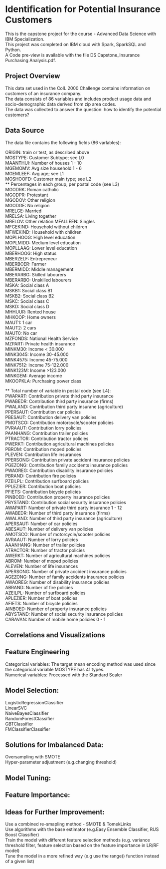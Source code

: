 # Identification for Potential Insurance Customers
This is the capstone project for the course - Advanced Data Science with IBM Specialization.<br>
This project was completed on IBM cloud with Spark, SparkSQL and Python.<br>
A Code pre-view is available with the file DS Capstone_Insurance Purchasing Analysis.pdf.<br>

## Project Overview
This data set used in the CoIL 2000 Challenge contains information on customers of an insurance company. <br>
The data consists of 86 variables and includes product usage data and socio-demographic data derived from zip area codes. <br>
The data was collected to answer the question: how to identify the potential customers?<br>

## Data Source
The data file contains the following fields (86 varlables):<br>

ORIGIN: train or test, as described above<br>
MOSTYPE: Customer Subtype; see L0<br>
MAANTHUI: Number of houses 1 - 10<br>
MGEMOMV: Avg size household 1 - 6<br>
MGEMLEEF: Avg age; see L1<br>
MOSHOOFD: Customer main type; see L2<br>
** Percentages in each group, per postal code (see L3)<br>
MGODRK: Roman catholic<br>
MGODPR: Protestant <br>
MGODOV: Other religion<br>
MGODGE: No religion<br>
MRELGE: Married<br>
MRELSA: Living together<br>
MRELOV: Other relation
MFALLEEN: Singles<br>
MFGEKIND: Household without children<br>
MFWEKIND: Household with children<br>
MOPLHOOG: High level education<br>
MOPLMIDD: Medium level education<br>
MOPLLAAG: Lower level education<br>
MBERHOOG: High status<br>
MBERZELF: Entrepreneur<br>
MBERBOER: Farmer<br>
MBERMIDD: Middle management<br>
MBERARBG: Skilled labourers<br>
MBERARBO: Unskilled labourers<br>
MSKA: Social class A<br>
MSKB1: Social class B1<br>
MSKB2: Social class B2<br>
MSKC: Social class C<br>
MSKD: Social class D<br>
MHHUUR: Rented house<br>
MHKOOP: Home owners<br>
MAUT1: 1 car<br>
MAUT2: 2 cars<br>
MAUT0: No car<br>
MZFONDS: National Health Service<br>
MZPART: Private health insurance<br>
MINKM30: Income < 30.000<br>
MINK3045: Income 30-45.000<br>
MINK4575: Income 45-75.000<br>
MINK7512: Income 75-122.000<br>
MINK123M: Income >123.000<br>
MINKGEM: Average income<br>
MKOOPKLA: Purchasing power class<br>

** Total number of variable in postal code (see L4):<br>
PWAPART: Contribution private third party insurance<br>
PWABEDR: Contribution third party insurance (firms) <br>
PWALAND: Contribution third party insurane (agriculture)<br>
PPERSAUT: Contribution car policies<br>
PBESAUT: Contribution delivery van policies<br>
PMOTSCO: Contribution motorcycle/scooter policies<br>
PVRAAUT: Contribution lorry policies<br>
PAANHANG: Contribution trailer policies<br>
PTRACTOR: Contribution tractor policies<br>
PWERKT: Contribution agricultural machines policies<br>
PBROM: Contribution moped policies<br>
PLEVEN: Contribution life insurances<br>
PPERSONG: Contribution private accident insurance policies<br>
PGEZONG: Contribution family accidents insurance policies<br>
PWAOREG: Contribution disability insurance policies<br>
PBRAND: Contribution fire policies<br>
PZEILPL: Contribution surfboard policies<br>
PPLEZIER: Contribution boat policies<br>
PFIETS: Contribution bicycle policies<br>
PINBOED: Contribution property insurance policies<br>
PBYSTAND: Contribution social security insurance policies<br>
AWAPART: Number of private third party insurance 1 - 12<br>
AWABEDR: Number of third party insurance (firms) <br>
AWALAND: Number of third party insurance (agriculture)<br>
APERSAUT: Number of car policies<br>
ABESAUT: Number of delivery van policies<br>
AMOTSCO: Number of motorcycle/scooter policies<br>
AVRAAUT: Number of lorry policies<br>
AAANHANG: Number of trailer policies<br>
ATRACTOR: Number of tractor policies<br>
AWERKT: Number of agricultural machines policies<br>
ABROM: Number of moped policies<br>
ALEVEN: Number of life insurances<br>
APERSONG: Number of private accident insurance policies<br>
AGEZONG: Number of family accidents insurance policies<br>
AWAOREG: Number of disability insurance policies<br>
ABRAND: Number of fire policies<br>
AZEILPL: Number of surfboard policies<br>
APLEZIER: Number of boat policies<br>
AFIETS: Number of bicycle policies<br>
AINBOED: Number of property insurance policies<br>
ABYSTAND: Number of social security insurance policies<br>
CARAVAN: Number of mobile home policies 0 - 1<br>

## Correlations and Visualizations<br>

## Feature Engineering<br>
Categorical variables: The target mean encoding method was used since the categorical variable MOSTYPE has 41 types.<br>
Numerical variables: Processed with the Standard Scaler<br>

## Model Selection:<br>
LogisticRegressionClassifier<br>
LinearSVC<br>
NaiveBayesClassifier<br>
RandomForestClassifier<br>
GBTClassifier<br>
FMClassifierClassifier<br>

## Solutions for Imbalanced Data:<br>
Oversampling with SMOTE<br>
Hyper-parameter adjustment (e.g.changing threshold)<br>

## Model Tuning: <br>


## Feature Importance:<br>

## Ideas for Further Improvement:<br>
Use a combined re-smapling method - SMOTE & TomekLinks<br>
Use algorithms with the base estimator (e.g.Easy Ensemble Classifier, RUS Boost Classifier)<br>
Train the model with different feature selection methods (e.g. variance threshold filter, feature selection based on the feature importance in LR/RF model)<br>
Tune the model in a more refined way (e.g use the range() function instead of a given list)
